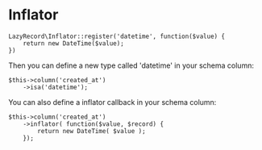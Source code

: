 Inflator
========

    LazyRecord\Inflator::register('datetime', function($value) { 
        return new DateTime($value);
    })

Then you can define a new type called 'datetime' in your schema column:

    $this->column('created_at')
        ->isa('datetime');

You can also define a inflator callback in your schema column:

    $this->column('created_at')
        ->inflator( function($value, $record) { 
            return new DateTime( $value ); 
        });
